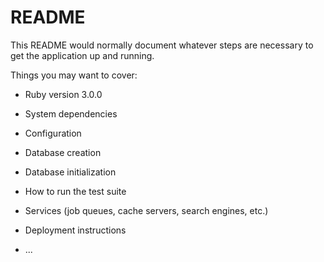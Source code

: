 # README

This README would normally document whatever steps are necessary to get the
application up and running.

Things you may want to cover:

* Ruby version 3.0.0

* System dependencies

* Configuration

* Database creation 

* Database initialization

* How to run the test suite

* Services (job queues, cache servers, search engines, etc.)

* Deployment instructions

* ...
